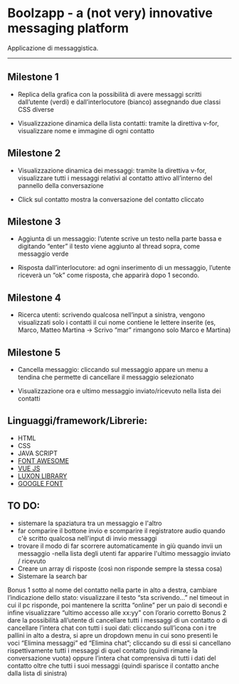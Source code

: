 
# Boolzapp - a (not very) innovative messaging platform

Applicazione di messaggistica.

------------------------------------------------------------

## Milestone 1

- Replica della grafica con la possibilità di avere messaggi scritti dall’utente (verdi) e dall’interlocutore (bianco) assegnando due classi CSS diverse

- Visualizzazione dinamica della lista contatti: tramite la direttiva v-for, visualizzare nome e immagine di ogni contatto

## Milestone 2

- Visualizzazione dinamica dei messaggi: tramite la direttiva v-for, visualizzare tutti i messaggi relativi al contatto attivo all’interno del pannello della conversazione

- Click sul contatto mostra la conversazione del contatto cliccato


## Milestone 3

- Aggiunta di un messaggio: l’utente scrive un testo nella parte bassa e digitando “enter” il testo viene aggiunto al thread sopra, come messaggio verde

- Risposta dall’interlocutore: ad ogni inserimento di un messaggio, l’utente riceverà un “ok” come risposta, che apparirà dopo 1 secondo.

## Milestone 4

- Ricerca utenti: scrivendo qualcosa nell’input a sinistra, vengono visualizzati solo i contatti il cui nome contiene le lettere inserite (es, Marco, Matteo Martina -> Scrivo “mar” rimangono solo Marco e Martina)


## Milestone 5

- Cancella messaggio: cliccando sul messaggio appare un menu a tendina che permette di cancellare il messaggio selezionato

- Visualizzazione ora e ultimo messaggio inviato/ricevuto nella lista dei contatti 


## Linguaggi/framework/Librerie:

 - HTML
 - CSS
 - JAVA SCRIPT
 - [FONT AWESOME](https://fontawesome.com/)
 - [VUE JS](https://vuejs.org/)
 - [LUXON LIBRARY](https://moment.github.io/luxon/#/?id=luxon)
 - [GOOGLE FONT](https://fonts.google.com/knowledge)


## TO DO:
- sistemare la spaziatura tra un messaggio e l'altro
- far comparire il bottone invio e scomparire il registratore audio quando c'è scritto qualcosa nell'input di invio messaggi
- trovare il modo di far scorrere automaticamente in giù quando invii un messaggio
-nella lista degli utenti far apparire l'ultimo messaggio inviato / ricevuto
- Creare un array di risposte (così non risponde sempre la stessa cosa)
- Sistemare la search bar



Bonus 1
sotto al nome del contatto nella parte in alto a destra, cambiare l’indicazione dello stato: visualizzare il testo “sta scrivendo...” nel timeout in cui il pc risponde, poi mantenere la scritta “online” per un paio di secondi e infine visualizzare “ultimo accesso alle xx:yy” con l’orario corretto
Bonus 2
dare la possibilità all’utente di cancellare tutti i messaggi di un contatto o di cancellare l’intera chat con tutti i suoi dati: cliccando sull’icona con i tre pallini in alto a destra, si apre un dropdown menu in cui sono presenti le voci “Elimina messaggi” ed “Elimina chat”; cliccando su di essi si cancellano rispettivamente tutti i messaggi di quel contatto (quindi rimane la conversazione vuota) oppure l’intera chat comprensiva di tutti i dati del contatto oltre che tutti i suoi messaggi (quindi sparisce il contatto anche dalla lista di sinistra)